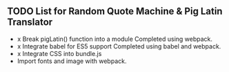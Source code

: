 ## TODO List for Random Quote Machine & Pig Latin Translator

* x Break pigLatin() function into a module
Completed using webpack.
* x Integrate babel for ES5 support
Completed using babel and webpack.
* x Integrate CSS into bundle.js
* Import fonts and image with webpack.
